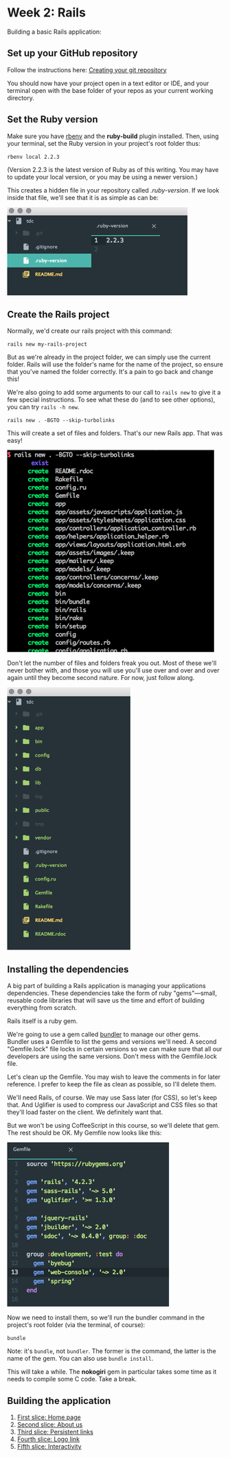 # Week 2: Rails

Building a basic Rails application:

## Set up your GitHub repository

Follow the instructions here: [Creating your git repository](/week02/github/README.md)

You should now have your project open in a text editor or IDE, and your terminal open with the base folder of your repos as your current working directory.

## Set the Ruby version

Make sure you have [rbenv](/week02/rbenv/README.md) and the **ruby-build** plugin installed. Then, using your terminal, set the Ruby version in your project's root folder thus:

```
rbenv local 2.2.3
```

(Version 2.2.3 is the latest version of Ruby as of this writing. You may have to update your local version, or you may be using a newer version.)

This creates a hidden file in your repository called *.ruby-version*. If we look inside that file, we'll see that it is as simple as can be:


![Our project so far](/images/ruby-version.png)

## Create the Rails project

Normally, we'd create our rails project with this command:

```
rails new my-rails-project
```

But as we're already in the project folder, we can simply use the current folder. Rails will use the folder's name for the name of the project, so ensure that you've named the folder correctly. It's a pain to go back and change this!

We're also going to add some arguments to our call to `rails new` to give it a few special instructions. To see what these do (and to see other options), you can try `rails -h new`.

```
rails new . -BGTO --skip-turbolinks
```

This will create a set of files and folders. That's our new Rails app. That was easy!

![New Rails app folders](/images/new-rails-app.png)

Don't let the number of files and folders freak you out. Most of these we'll never bother with, and those you will use you'll use over and over and over again until they become second nature. For now, just follow along.

![New Rails app in Atom](/images/new-rails-in-atom.png)

## Installing the dependencies

A big part of building a Rails application is managing your applications dependencies. These dependencies take the form of ruby "gems"&mdash;small, reusable code libraries that will save us the time and effort of building everything from scratch.

Rails itself is a ruby gem.

We're going to use a gem called [bundler]() to manage our other gems. Bundler uses a Gemfile to list the gems and versions we'll need. A second "Gemfile.lock" file locks in certain versions so we can make sure that all our developers are using the same versions. Don't mess with the Gemfile.lock file.

Let's clean up the Gemfile. You may wish to leave the comments in for later reference. I prefer to keep the file as clean as possible, so I'll delete them.

We'll need Rails, of course. We may use Sass later (for CSS), so let's keep that. And Uglifier is used to compress our JavaScript and CSS files so that they'll load faster on the client. We definitely want that.

But we won't be using CoffeeScript in this course, so we'll delete that gem. The rest should be OK. My Gemfile now looks like this:

![Gemfile](/images/gemfile.png)

Now we need to install them, so we'll run the bundler command in the project's root folder (via the terminal, of course):

```
bundle
```

Note: it's `bundle`, not `bundler`. The former is the command, the latter is the name of the gem. You can also use `bundle install`.

This will take a while. The **nokogiri** gem in particular takes some time as it needs to compile some C code. Take a break.

## Building the application

1. [First slice: Home page](/week02/slice01/README.md)
2. [Second slice: About us](/week02/slice02/README.md)
3. [Third slice: Persistent links](/week02/slice03/README.md)
4. [Fourth slice: Logo link](/week02/slice04/README.md)
5. [Fifth slice: Interactivity](/week02/slice05/README.md)
